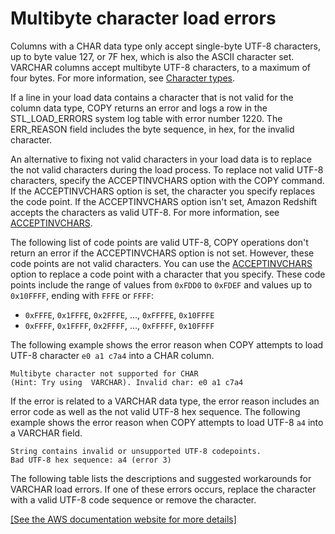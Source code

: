 # Multibyte character load errors<a name="multi-byte-character-load-errors"></a>

Columns with a CHAR data type only accept single\-byte UTF\-8 characters, up to byte value 127, or 7F hex, which is also the ASCII character set\. VARCHAR columns accept multibyte UTF\-8 characters, to a maximum of four bytes\. For more information, see [Character types](r_Character_types.md)\. 

If a line in your load data contains a character that is not valid for the column data type, COPY returns an error and logs a row in the STL\_LOAD\_ERRORS system log table with error number 1220\. The ERR\_REASON field includes the byte sequence, in hex, for the invalid character\. 

An alternative to fixing not valid characters in your load data is to replace the not valid characters during the load process\. To replace not valid UTF\-8 characters, specify the ACCEPTINVCHARS option with the COPY command\. If the ACCEPTINVCHARS option is set, the character you specify replaces the code point\. If the ACCEPTINVCHARS option isn't set, Amazon Redshift accepts the characters as valid UTF\-8\. For more information, see [ACCEPTINVCHARS](copy-parameters-data-conversion.md#acceptinvchars)\.

The following list of code points are valid UTF\-8, COPY operations don't return an error if the ACCEPTINVCHARS option is not set\. However, these code points are not valid characters\. You can use the [ACCEPTINVCHARS](copy-parameters-data-conversion.md#acceptinvchars) option to replace a code point with a character that you specify\. These code points include the range of values from `0xFDD0` to `0xFDEF` and values up to `0x10FFFF`, ending with `FFFE` or `FFFF`:
+ `0xFFFE`, `0x1FFFE`, `0x2FFFE`, …, `0xFFFFE`, `0x10FFFE`
+ `0xFFFF`, `0x1FFFF`, `0x2FFFF`, …, `0xFFFFF`, `0x10FFFF`

The following example shows the error reason when COPY attempts to load UTF\-8 character `e0 a1 c7a4` into a CHAR column\.

```
Multibyte character not supported for CHAR 
(Hint: Try using  VARCHAR). Invalid char: e0 a1 c7a4
```

If the error is related to a VARCHAR data type, the error reason includes an error code as well as the not valid UTF\-8 hex sequence\. The following example shows the error reason when COPY attempts to load UTF\-8 `a4` into a VARCHAR field\.

```
String contains invalid or unsupported UTF-8 codepoints. 
Bad UTF-8 hex sequence: a4 (error 3)
```

The following table lists the descriptions and suggested workarounds for VARCHAR load errors\. If one of these errors occurs, replace the character with a valid UTF\-8 code sequence or remove the character\.

[\[See the AWS documentation website for more details\]](http://docs.aws.amazon.com/redshift/latest/dg/multi-byte-character-load-errors.html)